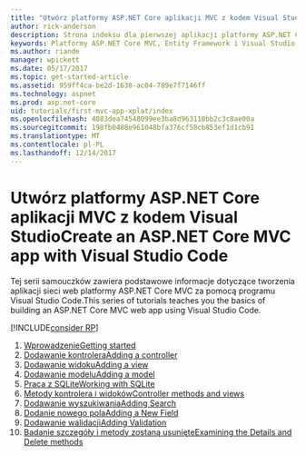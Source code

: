 ```yaml
---
title: "Utwórz platformy ASP.NET Core aplikacji MVC z kodem Visual Studio"
author: rick-anderson
description: Strona indeksu dla pierwszej aplikacji platformy ASP.NET Core MVC z kodem Visual Studio
keywords: Platformy ASP.NET Core MVC, Entity Framework i Visual Studio Code VS kodu
ms.author: riande
manager: wpickett
ms.date: 05/17/2017
ms.topic: get-started-article
ms.assetid: 959ff4ca-be2d-1638-ac04-789e7f7146ff
ms.technology: aspnet
ms.prod: asp.net-core
uid: tutorials/first-mvc-app-xplat/index
ms.openlocfilehash: 4083dea74548099ee3ba8d963110bb2c3c8ae00a
ms.sourcegitcommit: 198fb0488e961048bfa376cf58cb853ef1d1cb91
ms.translationtype: MT
ms.contentlocale: pl-PL
ms.lasthandoff: 12/14/2017
---
```

# <a name="create-an-aspnet-core-mvc-app-with-visual-studio-code"></a><span data-ttu-id="863a6-104">Utwórz platformy ASP.NET Core aplikacji MVC z kodem Visual Studio</span><span class="sxs-lookup"><span data-stu-id="863a6-104">Create an ASP.NET Core MVC app with Visual Studio Code</span></span>

<span data-ttu-id="863a6-105">Tej serii samouczków zawiera podstawowe informacje dotyczące tworzenia aplikacji sieci web platformy ASP.NET Core MVC za pomocą programu Visual Studio Code.</span><span class="sxs-lookup"><span data-stu-id="863a6-105">This series of tutorials teaches you the basics of building an ASP.NET Core MVC web app using Visual Studio Code.</span></span> 

[!INCLUDE[consider RP](../../includes/razor.md)]

1. [<span data-ttu-id="863a6-106">Wprowadzenie</span><span class="sxs-lookup"><span data-stu-id="863a6-106">Getting started</span></span>](start-mvc.md)
2. [<span data-ttu-id="863a6-107">Dodawanie kontrolera</span><span class="sxs-lookup"><span data-stu-id="863a6-107">Adding a controller</span></span>](adding-controller.md)
3. [<span data-ttu-id="863a6-108">Dodawanie widoku</span><span class="sxs-lookup"><span data-stu-id="863a6-108">Adding a view</span></span>](adding-view.md)
4. [<span data-ttu-id="863a6-109">Dodawanie modelu</span><span class="sxs-lookup"><span data-stu-id="863a6-109">Adding a model</span></span>](adding-model.md)
5. [<span data-ttu-id="863a6-110">Praca z SQLite</span><span class="sxs-lookup"><span data-stu-id="863a6-110">Working with SQLite</span></span>](working-with-sql.md)
6. [<span data-ttu-id="863a6-111">Metody kontrolera i widoków</span><span class="sxs-lookup"><span data-stu-id="863a6-111">Controller methods and views</span></span>](controller-methods-views.md)
7. [<span data-ttu-id="863a6-112">Dodawanie wyszukiwania</span><span class="sxs-lookup"><span data-stu-id="863a6-112">Adding Search</span></span>](search.md)
8. [<span data-ttu-id="863a6-113">Dodanie nowego pola</span><span class="sxs-lookup"><span data-stu-id="863a6-113">Adding a New Field</span></span>](new-field.md)
9. [<span data-ttu-id="863a6-114">Dodawanie walidacji</span><span class="sxs-lookup"><span data-stu-id="863a6-114">Adding Validation</span></span>](validation.md)
10. [<span data-ttu-id="863a6-115">Badanie szczegóły i metody zostaną usunięte</span><span class="sxs-lookup"><span data-stu-id="863a6-115">Examining the Details and Delete methods</span></span>](xref:tutorials/first-mvc-app/details)

